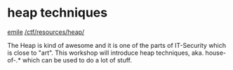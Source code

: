 # heap techniques

<a href="/about#contact">emile</a> <a href="/ctf/resources/heap/">/ctf/resources/heap/</a>

The Heap is kind of awesome and it is one of the parts of IT-Security which is close to "art". This workshop will introduce heap techniques, aka. house-of-.* which can be used to do a lot of stuff.

